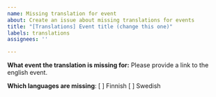 ```yaml
---
name: Missing translation for event
about: Create an issue about missing translations for events
title: "[Translations] Event title (change this one)"
labels: translations
assignees: ''

---
```


**What event the translation is missing for:**
Please provide a link to the english event.

**Which languages are missing**:
[ ] Finnish
[ ] Swedish
